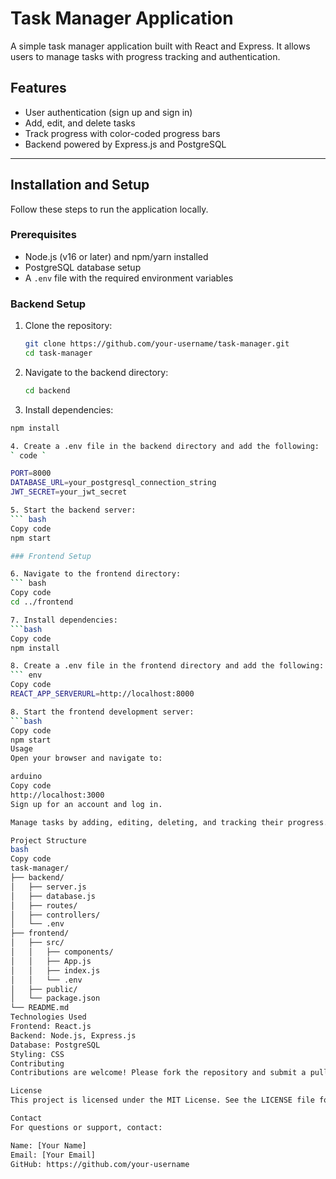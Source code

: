 # Task Manager Application

A simple task manager application built with React and Express. It allows users to manage tasks with progress tracking and authentication.

## Features

- User authentication (sign up and sign in)
- Add, edit, and delete tasks
- Track progress with color-coded progress bars
- Backend powered by Express.js and PostgreSQL

---

## Installation and Setup

Follow these steps to run the application locally.

### Prerequisites

- Node.js (v16 or later) and npm/yarn installed
- PostgreSQL database setup
- A `.env` file with the required environment variables

### Backend Setup

1. Clone the repository:
   ```bash
   git clone https://github.com/your-username/task-manager.git
   cd task-manager

2. Navigate to the backend directory:
   ``` bash
   cd backend
   
3. Install dependencies:
  ``` bash
  npm install

4. Create a .env file in the backend directory and add the following:
  ` code `

  PORT=8000
  DATABASE_URL=your_postgresql_connection_string
  JWT_SECRET=your_jwt_secret

5. Start the backend server:
  ``` bash
Copy code
npm start

### Frontend Setup

6. Navigate to the frontend directory:
  ``` bash
Copy code
cd ../frontend

7. Install dependencies:
  ```bash
Copy code
npm install

8. Create a .env file in the frontend directory and add the following:
  ``` env
Copy code
REACT_APP_SERVERURL=http://localhost:8000

8. Start the frontend development server:
  ```bash
Copy code
npm start
Usage
Open your browser and navigate to:

arduino
Copy code
http://localhost:3000
Sign up for an account and log in.

Manage tasks by adding, editing, deleting, and tracking their progress.

Project Structure
bash
Copy code
task-manager/
├── backend/
│   ├── server.js
│   ├── database.js
│   ├── routes/
│   ├── controllers/
│   └── .env
├── frontend/
│   ├── src/
│   │   ├── components/
│   │   ├── App.js
│   │   ├── index.js
│   │   └── .env
│   ├── public/
│   └── package.json
└── README.md
Technologies Used
Frontend: React.js
Backend: Node.js, Express.js
Database: PostgreSQL
Styling: CSS
Contributing
Contributions are welcome! Please fork the repository and submit a pull request.

License
This project is licensed under the MIT License. See the LICENSE file for details.

Contact
For questions or support, contact:

Name: [Your Name]
Email: [Your Email]
GitHub: https://github.com/your-username